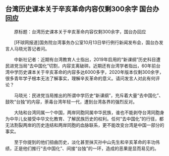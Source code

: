 ## 台湾历史课本关于辛亥革命内容仅剩300余字 国台办回应
　　原标题：台湾历史课本关于辛亥革命内容仅剩300余字，国台办回应

　　[环球网报道]国务院台湾事务办公室10月13日举行例行新闻发布会，国台办发言人马晓光答记者问。

　　中新社记者：近期有台湾教育人士指出，2019年启用的“新课纲”历史科目遭民进党当局“去中国化”切割，内容支离破碎。近期还有台湾学者指出，60年前台湾中学历史课本关于辛亥革命的内容多达6000多字，2020年版本仅剩300余字，很多青年学子根本无法了解事实，理解辛亥革命的意义。请问发言人对此有何评论？

　　马晓光：民进党当局推出的所谓中学历史“新课纲”，充斥着大量“去中国化”、鼓吹“台独”的内容，荼毒台湾年轻一代，遭到台湾各界的强烈反对。

　　大陆和台湾同属一个中国，两岸同胞同属中华民族，谁也不能剥夺台湾同胞身为中华儿女接受中华文化教育、了解民族历史的权利。任何“去中国化”的行径，都无法割裂两岸的历史连结和两岸同胞的血脉联系，更不能改变台湾是中国一部分的事实。

　　至于你提到的他们扭曲历史，淡化甚至抹灭孙中山先生和辛亥革命的丰功伟绩，正是他们推行“去中国化”、间接“台独”的一环，造成的恶果是显而易见的。


